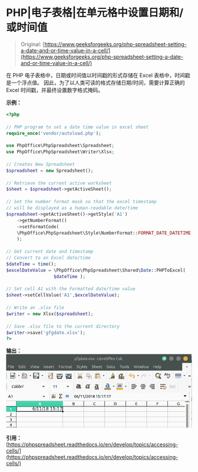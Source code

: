 # PHP|电子表格|在单元格中设置日期和/或时间值

> Original: [https://www.geeksforgeeks.org/php-spreadsheet-setting-a-date-and-or-time-value-in-a-cell/](https://www.geeksforgeeks.org/php-spreadsheet-setting-a-date-and-or-time-value-in-a-cell/)

在 PHP 电子表格中，日期或时间值以时间戳的形式存储在 Excel 表格中，时间戳是一个浮点值。 因此，为了以人类可读的格式存储日期/时间，需要计算正确的 Excel 时间戳，并最终设置数字格式掩码。

**示例：**

```php
<?php

// PHP program to set a date time value in excel sheet
require_once('vendor/autoload.php');

use PhpOffice\PhpSpreadsheet\Spreadsheet;
use PhpOffice\PhpSpreadsheet\Writer\Xlsx;

// Creates New Spreadsheet
$spreadsheet = new Spreadsheet(); 

// Retrieve the current active worksheet
$sheet = $spreadsheet->getActiveSheet(); 

// Set the number format mask so that the excel timestamp 
// will be displayed as a human-readable date/time
$spreadsheet->getActiveSheet()->getStyle('A1')
    ->getNumberFormat()
    ->setFormatCode(
    \PhpOffice\PhpSpreadsheet\Style\NumberFormat::FORMAT_DATE_DATETIME
    );

// Get current date and timestamp
// Convert to an Excel date/time
$dateTime = time(); 
$excelDateValue = \PhpOffice\PhpSpreadsheet\Shared\Date::PHPToExcel(
                  $dateTime ); 

// Set cell A1 with the Formatted date/time value
$sheet->setCellValue('A1',$excelDateValue);

// Write an .xlsx file 
$writer = new Xlsx($spreadsheet);

// Save .xlsx file to the current directory
$writer->save('gfgdate.xlsx');
?>
```

**输出：**
![datetime](img/dfd53f59e875e34b3493ed6ffc520f4c.png)

**引用：**[https://phpspreadsheet.readthedocs.io/en/develop/topics/accessing-cells/](https://phpspreadsheet.readthedocs.io/en/develop/topics/accessing-cells/)